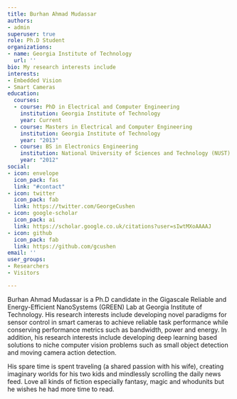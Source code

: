 ```yaml
---
title: Burhan Ahmad Mudassar
authors:
- admin
superuser: true
role: Ph.D Student
organizations:
- name: Georgia Institute of Technology
  url: ''
bio: My research interests include
interests:
- Embedded Vision
- Smart Cameras
education:
  courses:
  - course: PhD in Electrical and Computer Engineering
    institution: Georgia Institute of Technology
    year: Current
  - course: Masters in Electrical and Computer Engineering
    institution: Georgia Institute of Technology
    year: "2013"
  - course: BS in Electronics Engineering
    institution: National University of Sciences and Technology (NUST) Pakistan
    year: "2012"
social:
- icon: envelope
  icon_pack: fas
  link: "#contact"
- icon: twitter
  icon_pack: fab
  link: https://twitter.com/GeorgeCushen
- icon: google-scholar
  icon_pack: ai
  link: https://scholar.google.co.uk/citations?user=sIwtMXoAAAAJ
- icon: github
  icon_pack: fab
  link: https://github.com/gcushen
email: ''
user_groups:
- Researchers
- Visitors

---
```

Burhan Ahmad Mudassar is a Ph.D candidate in the Gigascale Reliable and Energy-Efficient NanoSystems (GREEN) Lab at Georgia Institute of Technology. His research interests include  developing novel paradigms for sensor control in smart cameras to achieve reliable task performance while conserving performance metrics such as bandwidth, power and energy. In addition, his research interests include developing deep learning based solutions to niche computer vision problems such as small object detection and moving camera action detection.

His spare time is spent traveling (a shared passion with his wife), creating imaginary worlds for his two kids and mindlessly scrolling the daily news feed. Love all kinds of fiction especially fantasy, magic and whodunits but he wishes he had more time to read.
